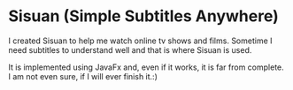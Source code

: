 # Sisuan (Simple Subtitles Anywhere)
I created Sisuan to help me watch online tv shows and films. Sometime I need subtitles to understand well and that is where Sisuan is used.

It is implemented using JavaFx and, even if it works, it is far from complete. I am not even sure, if I will ever finish it.:)
